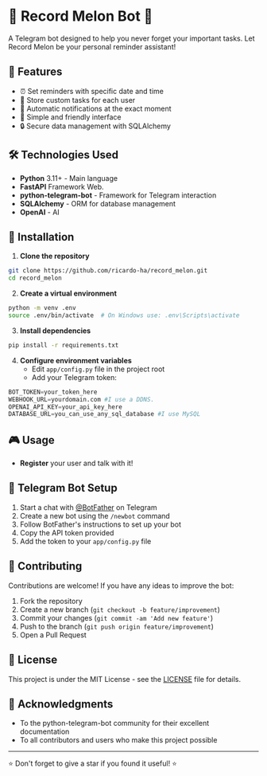 # 🍈 Record Melon Bot 🤖

A Telegram bot designed to help you never forget your important tasks. Let Record Melon be your personal reminder assistant!

## 🌟 Features

- ⏰ Set reminders with specific date and time
- 📝 Store custom tasks for each user
- 🔔 Automatic notifications at the exact moment
- 🎯 Simple and friendly interface
- 🔒 Secure data management with SQLAlchemy

## 🛠️ Technologies Used

- **Python** 3.11+ - Main language
- **FastAPI** Framework Web.
- **python-telegram-bot** - Framework for Telegram interaction
- **SQLAlchemy** - ORM for database management
- **OpenAI** - AI



## 🚀 Installation

1. **Clone the repository**
```bash
git clone https://github.com/ricardo-ha/record_melon.git
cd record_melon
```

2. **Create a virtual environment**
```bash
python -m venv .env
source .env/bin/activate  # On Windows use: .env\Scripts\activate
```

3. **Install dependencies**
```bash
pip install -r requirements.txt
```

4. **Configure environment variables**
   - Edit `app/config.py` file in the project root
   - Add your Telegram token:
```python
BOT_TOKEN=your_token_here
WEBHOOK_URL=yourdomain.com #I use a DDNS.
OPENAI_API_KEY=your_api_key_here
DATABASE_URL=you_can_use_any_sql_database #I use MySQL
```

## 🎮 Usage

- **Register** your user and talk with it!

## 🔧 Telegram Bot Setup

1. Start a chat with [@BotFather](https://t.me/botfather) on Telegram
2. Create a new bot using the `/newbot` command
3. Follow BotFather's instructions to set up your bot
4. Copy the API token provided
5. Add the token to your `app/config.py` file

## 🤝 Contributing

Contributions are welcome! If you have any ideas to improve the bot:

1. Fork the repository
2. Create a new branch (`git checkout -b feature/improvement`)
3. Commit your changes (`git commit -am 'Add new feature'`)
4. Push to the branch (`git push origin feature/improvement`)
5. Open a Pull Request

## 📝 License

This project is under the MIT License - see the [LICENSE](LICENSE) file for details.

## 💖 Acknowledgments

- To the python-telegram-bot community for their excellent documentation
- To all contributors and users who make this project possible

---
⭐ Don't forget to give a star if you found it useful! ⭐